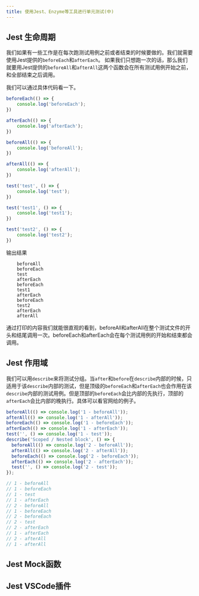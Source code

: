```yaml
---
title: 使用Jest、Enzyme等工具进行单元测试(中)
---
```


## Jest 生命周期
我们如果有一些工作是在每次跑测试用例之前或者结束的时候要做的。我们就需要使用Jest提供的`beforeEach`和`afterEach`。
如果我们只想跑一次的话，那么我们就要用Jest提供的`beforeAll`和`afterAll`这两个函数会在所有测试用例开始之前，和全部结束之后调用。

我们可以通过具体代码看一下。
```javascript
beforeEach(() => {
    console.log('beforeEach');
})

afterEach(() => {
    console.log('afterEach');
})

beforeAll(() => {
    console.log('beforeAll');
})

afterAll(() => {
    console.log('afterAll');
})

test('test', () => {
    console.log('test');
})

test('test1', () => {
    console.log('test1');
})

test('test2', () => {
    console.log('test2');
})
```

输出结果
```shell
    beforeAll
    beforeEach
    test
    afterEach
    beforeEach
    test1
    afterEach
    beforeEach
    test2
    afterEach
    afterAll
```
通过打印的内容我们就能很直观的看到，beforeAll和afterAll在整个测试文件的开头和结尾调用一次。beforeEach和afterEach会在每个测试用例的开始和结束都会调用。


## Jest 作用域

我们可以用`describe`来将测试分组。当`after`和`before`在`describe`内部的时候，只适用于该`describe`内部的测试，但是顶级的`beforeEach`和`afterEach`也会作用在该`describe`内部的测试用例。但是顶部的`beforeEach`会比内部的先执行，顶部的`afterEach`会比内部的晚执行。具体可以看官网给的例子。

```javascript
beforeAll(() => console.log('1 - beforeAll'));
afterAll(() => console.log('1 - afterAll'));
beforeEach(() => console.log('1 - beforeEach'));
afterEach(() => console.log('1 - afterEach'));
test('', () => console.log('1 - test'));
describe('Scoped / Nested block', () => {
  beforeAll(() => console.log('2 - beforeAll'));
  afterAll(() => console.log('2 - afterAll'));
  beforeEach(() => console.log('2 - beforeEach'));
  afterEach(() => console.log('2 - afterEach'));
  test('', () => console.log('2 - test'));
});

// 1 - beforeAll
// 1 - beforeEach
// 1 - test
// 1 - afterEach
// 2 - beforeAll
// 1 - beforeEach
// 2 - beforeEach
// 2 - test
// 2 - afterEach
// 1 - afterEach
// 2 - afterAll
// 1 - afterAll
```

## Jest Mock函数


## Jest VSCode插件